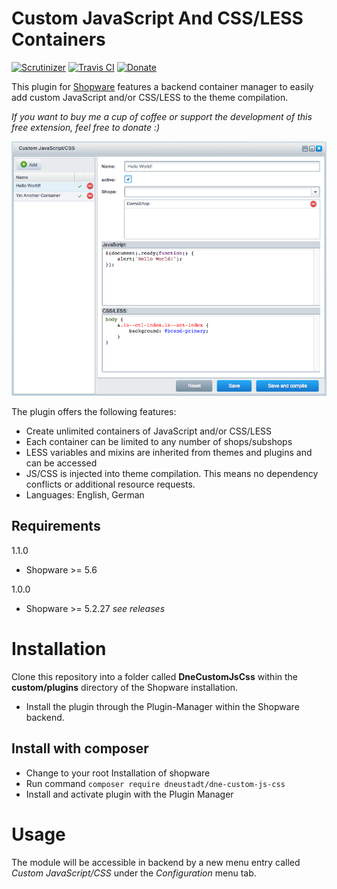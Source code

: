 Custom JavaScript And CSS/LESS Containers
=====
[![Scrutinizer](https://scrutinizer-ci.com/g/dneustadt/DneCustomJsCss/badges/quality-score.png?b=master)](https://scrutinizer-ci.com/g/dneustadt/DneCustomJsCss/?branch=master)
[![Travis CI](https://travis-ci.org/dneustadt/DneCustomJsCss.svg?branch=master)](https://travis-ci.org/dneustadt/DneCustomJsCss)
[![Donate](https://www.paypalobjects.com/en_US/DK/i/btn/btn_donateCC_LG.gif)](https://www.paypal.com/cgi-bin/webscr?cmd=_s-xclick&hosted_button_id=88UMDD53QSYK6&source=url)

This plugin for [Shopware](https://www.shopware.de) features a backend container manager to easily add custom
JavaScript and/or CSS/LESS to the theme compilation.

_If you want to buy me a cup of coffee or support the development of this free extension, feel free to donate :)_

![DneCustomJsCss](https://github.com/dneustadt/DneCustomJsCss/blob/master/preview.png)

The plugin offers the following features:

* Create unlimited containers of JavaScript and/or CSS/LESS
* Each container can be limited to any number of shops/subshops
* LESS variables and mixins are inherited from themes and plugins and can be accessed
* JS/CSS is injected into theme compilation. This means no dependency conflicts or additional resource requests.
* Languages: English, German

Requirements
-----
1.1.0
* Shopware >= 5.6

1.0.0
* Shopware >= 5.2.27 _see releases_

Installation
====
Clone this repository into a folder called **DneCustomJsCss** within the **custom/plugins** directory of the Shopware installation.

* Install the plugin through the Plugin-Manager within the Shopware backend.

## Install with composer
* Change to your root Installation of shopware
* Run command `composer require dneustadt/dne-custom-js-css`
* Install and activate plugin with the Plugin Manager 

Usage
=====
The module will be accessible in backend by a new menu entry called _Custom JavaScript/CSS_ under the _Configuration_ menu tab.